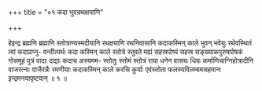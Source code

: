 +++
title = "०१ कदा भुवन्रथक्षयाणि"

+++

हेइन्द्र ब्रह्मणि ब्रह्माणि स्तोत्राण्यस्मदीयानि रथक्षयाणि रथनिवासानि कदाकस्मिन् काले भुवन् भवेयुः रथेवस्थितं त्वां कदाप्राप्नु- वन्तीत्यर्थः कदा कस्मिन् काले स्तोत्रे स्तुवते मह्यं सहस्रपोष्यं सहस्र सङ्ख्याकपुरुषपोषकं गोसमूहं पुत्रं वादाः दद्याः कदाच अस्यमम- स्तोतुः स्तोमं स्तोत्रं राया धनेन वासयः धियः कर्माणिचाग्निहोत्रादीनि वाजरत्नाः वाजैरन्नैः रमणीयाः कदाकस्मिन् काले करसि कुर्याः एवंस्तोता फलस्यविलम्बमसहमानः इन्द्रमनयापृष्टवान् ॥ १ ॥